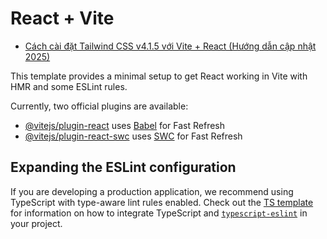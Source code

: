 # React + Vite

- [Cách cài đặt Tailwind CSS v4.1.5 với Vite + React (Hướng dẫn cập nhật 2025)](https://viblo.asia/p/cach-cai-dat-tailwind-css-v415-voi-vite-react-huong-dan-cap-nhat-2025-Ny0VG2vDLPA)

This template provides a minimal setup to get React working in Vite with HMR and some ESLint rules.

Currently, two official plugins are available:

- [@vitejs/plugin-react](https://github.com/vitejs/vite-plugin-react/blob/main/packages/plugin-react) uses [Babel](https://babeljs.io/) for Fast Refresh
- [@vitejs/plugin-react-swc](https://github.com/vitejs/vite-plugin-react/blob/main/packages/plugin-react-swc) uses [SWC](https://swc.rs/) for Fast Refresh

## Expanding the ESLint configuration

If you are developing a production application, we recommend using TypeScript with type-aware lint rules enabled. Check out the [TS template](https://github.com/vitejs/vite/tree/main/packages/create-vite/template-react-ts) for information on how to integrate TypeScript and [`typescript-eslint`](https://typescript-eslint.io) in your project.
